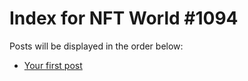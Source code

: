 # Index for NFT World #1094
Posts will be displayed in the order below:

- [Your first post](./001-first.md)


